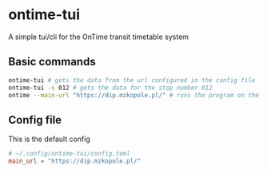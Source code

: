 # ontime-tui

A simple tui/cli for the OnTime transit timetable system

## Basic commands

```bash
ontime-tui # gets the data from the url configured in the config file
ontime-tui -s 012 # gets the data for the stop number 012
ontime --main-url "https://dip.mzkopole.pl/" # runs the program on the given mainpage url
```

## Config file

This is the default config

```toml
# ~/.config/ontime-tui/config.toml
main_url = "https://dip.mzkopole.pl/"
```
